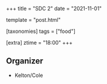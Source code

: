 +++
title = "SDC 2"
date = "2021-11-01"

template = "post.html"

[taxonomies]
tags = ["food"]

[extra]
ztime = "18:00"
+++

<!-- more -->

## Organizer
* Kelton/Cole

